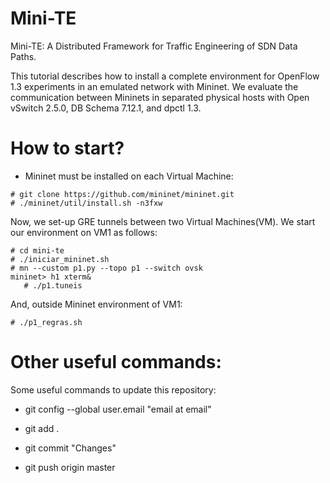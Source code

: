 # Mini-TE

Mini-TE: A Distributed Framework for Traffic Engineering of SDN Data Paths.

This tutorial describes how to install a complete
environment for OpenFlow 1.3 experiments in an emulated
network with Mininet.
We evaluate the communication between Mininets in
separated physical hosts with Open vSwitch 2.5.0,
DB Schema 7.12.1, and dpctl 1.3. 

How to start?
=============

* Mininet must be installed on each Virtual Machine:

```
# git clone https://github.com/mininet/mininet.git
# ./mininet/util/install.sh -n3fxw
```

Now, we set-up GRE tunnels between two Virtual Machines(VM).
We start our environment on VM1 as follows:

```
# cd mini-te
# ./iniciar_mininet.sh
# mn --custom p1.py --topo p1 --switch ovsk
mininet> h1 xterm&
   # ./p1.tuneis
```

And, outside Mininet environment of VM1:
```
# ./p1_regras.sh
```

Other useful commands:
======================

Some useful commands to update this repository:

* git config --global user.email "email at email"

* git add .

* git commit "Changes"

* git push origin master